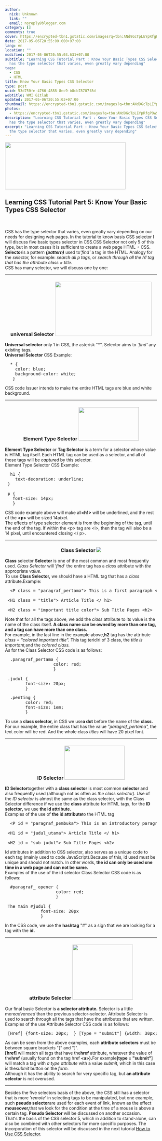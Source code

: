 ```yaml
---
author:
  nick: Unknown
  link: ""
  email: noreply@blogger.com
category: []
comments: true
cover: https://encrypted-tbn1.gstatic.com/images?q=tbn:ANd9GcTpLEYpRfgPOwSkpUWGmr5SWmGGZoesHfcyD8FyIejZ_AZiE_lAsWcPdHuI
date: 2017-05-06T20:55:00.000+07:00
lang: en
location: ""
modified: 2017-05-06T20:55:03.631+07:00
subtitle: "Learning CSS Tutorial Part : Know Your Basic Types CSS SelectorCSS
  has the type selector that varies, even greatly vary depending"
tags:
  - CSS
  - HTML
title: Know Your Basic Types CSS Selector
type: post
uuid: 53d750fe-4766-4888-8ec9-b8cb78707f8d
webtitle: WMI Gitlab
updated: 2017-05-06T20:55:03+07:00
thumbnail: https://encrypted-tbn1.gstatic.com/images?q=tbn:ANd9GcTpLEYpRfgPOwSkpUWGmr5SWmGGZoesHfcyD8FyIejZ_AZiE_lAsWcPdHuI
photos:
  - https://encrypted-tbn1.gstatic.com/images?q=tbn:ANd9GcTpLEYpRfgPOwSkpUWGmr5SWmGGZoesHfcyD8FyIejZ_AZiE_lAsWcPdHuI
description: "Learning CSS Tutorial Part : Know Your Basic Types CSS SelectorCSS
  has the type selector that varies, even greatly vary depending"
excerpt: "Learning CSS Tutorial Part : Know Your Basic Types CSS SelectorCSS has
  the type selector that varies, even greatly vary depending"
---
```


<div dir="ltr" style="text-align: left;" trbidi="on"><img height="155" src="https://encrypted-tbn1.gstatic.com/images?q=tbn:ANd9GcTpLEYpRfgPOwSkpUWGmr5SWmGGZoesHfcyD8FyIejZ_AZiE_lAsWcPdHuI" width="400"><br><h2 style="text-align: left;">Learning CSS Tutorial Part 5: Know Your Basic Types CSS Selector</h2><br><br><div>CSS has the type selector that varies, even greatly vary depending             on our needs for designing web pages. In the tutorial to know basis             CSS selector I will discuss five basic types selector in CSS.CSS             Selector not only 5 of this type, but in most cases it is             sufficient to create a web page HTML + CSS.         <br><strong>Selector</strong>is a pattern <strong><em>(pattern)</em></strong> used to<em>'find'</em> a tag in the HTML. Analogy for the            <em>selector,</em> for example: <em>search all p tags,</em> or             <em>                search through all the h1 tag that has the attribute class =                 title.             </em>        <br>CSS has many selector, we will discuss one by one:         <br><hr><h3 style="text-align: center;">            universal Selector&nbsp;<img height="179" src="https://image.slidesharecdn.com/learn-css3-selectors-160615004050/95/learn-css3-selectors-6-638.jpg?cb=1473332802" width="320"></h3><strong>Universal selector</strong>            only 1 in CSS, the asterisk "*". Selector aims to <em>'find'</em>            any existing tags.         <br><strong>Universal Selector</strong>            CSS Example:         <br><pre>  * {<br>    color: blue;<br>    background-color: white;<br>   } </pre>CSS code Issuer intends to make the entire HTML tags are blue and             white background.         <br><hr><h3 style="text-align: center;">            Element Type Selector&nbsp;<img height="110" src="https://lh5.googleusercontent.com/proxy/WbRcNzKyURvEHJxGprllpX_6ustIXDo4bU8lJGvWD_vyxdlNRjghx5w1fL_bFp3SxE_7efrSAPjeraygRg5Onwaw3uQVdvRKp1hvv2YpGvArGzNNoRN3ZoAYcLYVsdGHjSBAtKwUaeq2=w515-h285-nc" width="200"></h3><strong>Element Type Selector</strong>            or <strong>Tag Selector</strong> is a term for a selector whose             value is HTML tag itself. Each HTML tag can be used as a selector,             and all of those tags will be <em>captured</em> by this selector.         <br>Element Type Selector CSS Example:         <br><pre>  h1 { <br>    text-decoration: underline;<br> }<br><br> p { <br>   font-size: 14px;<br>   } </pre>CSS code example above will make all<strong>&lt;h1&gt;</strong>            will be underlined, and the rest of the <strong>&lt;p&gt;</strong>            will be sized 14pixel.         <br>The effects of type selector element is from the beginning of the             tag, until the end of the tag. If within the &lt;p&gt; tag are             &lt;i&gt;, then the tag will also be a 14 pixel, until encountered             closing &lt;/ p&gt;.         <br><hr><h3 style="text-align: center;">            Class Selector&nbsp;<img src="https://encrypted-tbn3.gstatic.com/images?q=tbn:ANd9GcQQ15ICR7XXcNa7gdWv5Ar-SuVb2l1gZE70JgQ2WYk8RqslniciDg"></h3><strong>Class</strong>            selector <strong>Selector</strong> is one of the most common and             most frequently used. <em>Class Selector</em> will <em>'find'</em>            the entire tag has a <em>class</em> attribute with <em>the</em>            appropriate <em>value.</em>        <br>To use <strong>Class Selector,</strong> we should have a HTML tag             that has a <em>class</em> attribute.Example:         <br><pre>  &lt;P class = "paragraf_pertama"&gt; This is a first paragraph &lt;/ p&gt;<br><br> &lt;H1 class = "title"&gt; Article Title &lt;/ h1&gt;<br><br> &lt;H2 class = "important title color"&gt; Sub Title Pages &lt;h2&gt; </pre>Note that for all the tags above, we add the <em>class</em>            attribute to its value is the name of the class itself.             <strong>                A class name can be owned by more than one tag, and a tag can                 have more than one class.             </strong>        <br>For example, in the last line in the example above,<strong>h2</strong> tag has the attribute            <em>class = "colored important title".</em> This tag teridiri of 3 class, the <em>title</em> <em>is important,</em>and the            <em>colored class.</em>        <br>As for the Class Selector CSS code is as follows:         <br><pre>  .paragraf_pertama {<br>                   color: red;<br>                   }<br><br> .judul { <br>        font-size: 20px;<br>        } </pre><pre>  .penting { <br>        color: red;<br>        font-size: 1em;<br>        } </pre>To use a <strong>class selector,</strong> in CSS we use<strong>a dot</strong> before the name of the            <strong>class.</strong>        <br>For our example, the entire class that has the value            <em>"paragraf_pertama",</em> the text color will be red. And the             whole class <em>titles</em> will have 20 pixel font.         <br><hr><h3 style="text-align: center;">            ID Selector&nbsp;<img height="112" src="https://encrypted-tbn3.gstatic.com/images?q=tbn:ANd9GcT9WzUkN39TLW0xpPuD66ixRDKgdbUHns6sECezdgfMx1litge2brUmU7lR" width="200"></h3><strong>ID Selector</strong>together with a <strong>class selector</strong> is most common            <strong>selector</strong> and also frequently used (although not as often as <em>the class selector).</em> Use of the            <em>ID selector</em> is almost the same as the class selector, with             the Class Selector difference if we use the <strong>class</strong>            attribute for HTML tags, for the <strong>ID selector,</strong> we             use <strong>the id attribute.</strong>        <br>Examples of the use of <strong>the id attribute</strong>to the HTML             tag         <br><pre>  &lt;P id = "paragraf_pembuka"&gt; This is an introductory paragraph &lt;/ p&gt;<br><br> &lt;H1 id = "judul_utama"&gt; Article Title &lt;/ h1&gt;<br><br> &lt;H2 id = "sub_judul"&gt; Sub Title Pages &lt;h2&gt; </pre>Id attributes in addition to CSS selector, also serves as a unique             code to each tag (mainly used to code JavaScript).Because of this,             id used must be unique and should not match. In other words,             <strong>                the id can only be used one time in a web page and can not be                 same.             </strong>        <br>Examples of the use of the id selector Class Selector CSS code is             as follows:         <br><pre>  #paragraf_ opener {<br>                    color: red;<br>                    }<br><br> The main #judul { <br>              font-size: 20px<br>              } </pre>In the CSS code, we use the <strong>hashtag</strong> "#" as a sign             that we are looking for a tag with the <strong>id.</strong>        <br><hr><h3 style="text-align: center;">            attribute Selector&nbsp;<img height="182" src="https://encrypted-tbn2.gstatic.com/images?q=tbn:ANd9GcQhYiOGMn9s4erPKi6UTMt-8_2OXW0I3EmaggAt0tg1k7OfFR0bueSbvylB" width="200"></h3>Our final basic Selector is <strong>a selector attribute.</strong>            Selector is a little more<em>advanced</em> than the previous             selector-selector. Attribute Selector is used to search through all             the tags that have the attributes that are written.         <br>Examples of the use Attribute Selector CSS code is as follows:         <br><pre> [Href] {font-size: 20px;  } [Type = "submit"] {width: 30px;  } </pre>As can be seen from the above examples, each            <strong>attribute selectors</strong> must be between square             brackets "[" and "]".         <br><strong>[href]</strong>            will match all tags that have the<strong>href</strong> attribute,             whatever the value of the<strong>href</strong> (usually found on the tag href <strong>&lt;a&gt;).</strong>For example<strong>[type = "submit"]</strong> will match a tag with            <em>a type attribute</em> with a value <em>submit,</em> which in             this case is the<em>submit</em> button on the <em>form.</em>        <br>Although it has the ability to search for very specific tag, but            <strong>an attribute selector</strong> is not overused.         <br><hr>Besides the five selectors basis of the above, the CSS still has a             selector that is more <em>'remote'</em> in selecting tags to be             manipulated, but one example, such&nbsp;<strong>pseudo selector</strong>are used for each event of link, known as the effect            <strong>mouseover,</strong>that we look for the condition at the time of a mouse is above a certain tag.            <strong>Pseudo Selector</strong> will be discussed on another             occasion.         <br>That's the basis of the CSS selector 5, which in addition to             stand-alone, can also be combined with other selectors for more             specific purposes. The incorporation of this selector will be             discussed in the next tutorial             <a href="http://www.webmanajemen.com/p/search.html?q=how%20to%20use%20css%20selector" title="Edit &quot;Learning CSS Tutorial Part 6: How to Use CSS Selector&quot;" rel="noopener noreferer nofollow">                How to Use CSS Selector</a>.         </div></div>